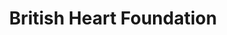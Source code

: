 ---
title: "British Heart Foundation"
url: /ledbury/british-heart-foundation/
shop: Gebrauchtwaren
---